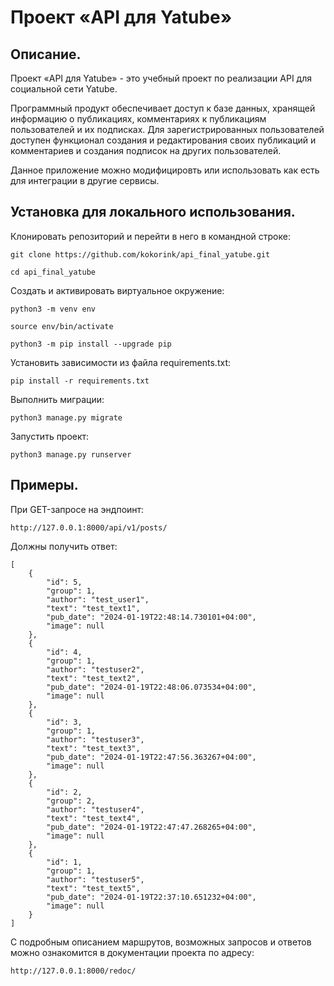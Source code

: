 # Проект «API для Yatube»

## Описание.
Проект «API для Yatube» - это учебный проект по реализации API для 
социальной сети Yatube.

Программный продукт обеспечивает доступ к базе данных, хранящей информацию о 
публикациях, комментариях к публикациям пользователей и их подписках.
Для зарегистрированных пользователей доступен функционал создания и 
редактирования своих публикаций и комментариев и создания подписок на других 
пользователей.

Данное приложение можно модифицировть или использовать как есть для 
интеграции в другие сервисы.

## Установка для локального использования.
Клонировать репозиторий и перейти в него в командной строке:

```
git clone https://github.com/kokorink/api_final_yatube.git
```

```
cd api_final_yatube
```

Cоздать и активировать виртуальное окружение:

```
python3 -m venv env
```

```
source env/bin/activate
```

```
python3 -m pip install --upgrade pip
```

Установить зависимости из файла requirements.txt:

```
pip install -r requirements.txt
```

Выполнить миграции:

```
python3 manage.py migrate
```

Запустить проект:

```
python3 manage.py runserver
```
## Примеры.
При GET-запросе на эндпоинт:
```
http://127.0.0.1:8000/api/v1/posts/
```
Должны получить ответ:
```
[
    {
        "id": 5,
        "group": 1,
        "author": "test_user1",
        "text": "test_text1",
        "pub_date": "2024-01-19T22:48:14.730101+04:00",
        "image": null
    },
    {
        "id": 4,
        "group": 1,
        "author": "testuser2",
        "text": "test_text2",
        "pub_date": "2024-01-19T22:48:06.073534+04:00",
        "image": null
    },
    {
        "id": 3,
        "group": 1,
        "author": "testuser3",
        "text": "test_text3",
        "pub_date": "2024-01-19T22:47:56.363267+04:00",
        "image": null
    },
    {
        "id": 2,
        "group": 2,
        "author": "testuser4",
        "text": "test_text4",
        "pub_date": "2024-01-19T22:47:47.268265+04:00",
        "image": null
    },
    {
        "id": 1,
        "group": 1,
        "author": "testuser5",
        "text": "test_text5",
        "pub_date": "2024-01-19T22:37:10.651232+04:00",
        "image": null
    }
]
```
С подробным описанием маршрутов, возможных запросов и ответов можно 
ознакомится в документации проекта по адресу:
```
http://127.0.0.1:8000/redoc/
```
